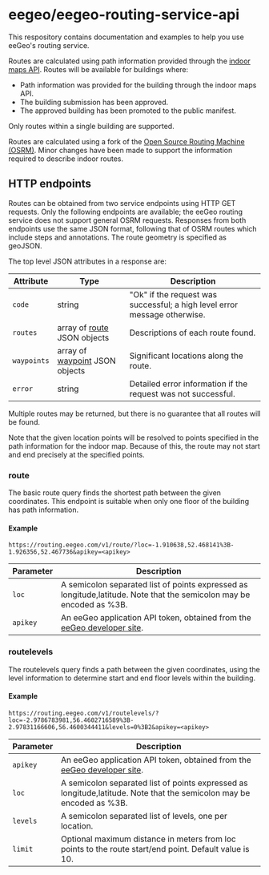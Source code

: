 # eegeo/eegeo-routing-service-api

This respository contains documentation and examples to help you use eeGeo's routing service.  

Routes are calculated using path information provided through the [indoor maps API](https://github.com/eegeo/eegeo-indoor-maps-api).
Routes will be available for buildings where:
* Path information was provided for the building through the indoor maps API.
* The building submission has been approved.
* The approved building has been promoted to the public manifest.

Only routes within a single building are supported.

Routes are calculated using a fork of the [Open Source Routing Machine (OSRM)](https://github.com/eegeo/osrm-backend). Minor changes have been made to support the information required to describe indoor routes.  

## HTTP endpoints

Routes can be obtained from two service endpoints using HTTP GET requests. Only the following endpoints are available; the eeGeo routing service does not support general OSRM requests. Responses from both endpoints use the same JSON format, following that of OSRM routes which include steps and annotations. The route geometry is specified as geoJSON. 

The top level JSON attributes in a response are:

|Attribute|Type|Description|
 --- | --- | --- 
|`code`| string | "Ok" if the request was successful; a high level error message otherwise.
|`routes` | array of [route](https://github.com/eegeo/osrm-backend/blob/master/docs/http.md#route) JSON objects | Descriptions of each route found.
|`waypoints`| array of [waypoint](https://github.com/eegeo/osrm-backend/blob/master/docs/http.md#waypoint) JSON objects | Significant locations along the route.
|`error` | string | Detailed error information if the request was not successful.

Multiple routes may be returned, but there is no guarantee that all routes will be found.

Note that the given location points will be resolved to points specified in the path information for the indoor map.  Because of this, the route may not start and end precisely at the specified points.

### route 

The basic route query finds the shortest path between the given coordinates.  This endpoint is suitable when only one floor of the building has path information.

#### Example
 
```https://routing.eegeo.com/v1/route/?loc=-1.910638,52.468141%3B-1.926356,52.467736&apikey=<apikey>```


|Parameter|Description|
 --- | --- 
|`loc`   | A semicolon separated list of points expressed as longitude,latitude.  Note that the semicolon may be encoded as %3B.
|`apikey`| An eeGeo application API token, obtained from the [eeGeo developer site](http://www.eegeo.com/developers/apikeys/).


### routelevels

The routelevels query finds a path between the given coordinates, using the level information to determine start and end floor levels within the building.


#### Example

```https://routing.eegeo.com/v1/routelevels/?loc=-2.9786783981,56.4602716589%3B-2.97831166606,56.4600344411&levels=0%3B2&apikey=<apikey>```

|Parameter|Description|
 --- | --- 
|`apikey`| An eeGeo application API token, obtained from the [eeGeo developer site](http://www.eegeo.com/developers/apikeys/).
|`loc`   | A semicolon separated list of points expressed as longitude,latitude.  Note that the semicolon may be encoded as %3B.
|`levels`| A semicolon separated list of levels, one per location.
|`limit`| Optional maximum distance in meters from loc points to the route start/end point. Default value is 10.





